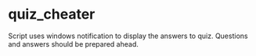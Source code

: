 # quiz_cheater
Script uses windows notification to display the answers to quiz. Questions and answers should be prepared ahead.
